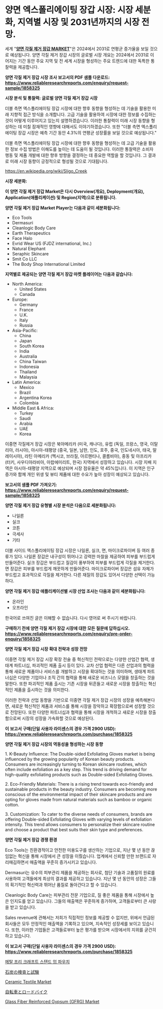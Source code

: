 <p><h1>양면 엑스폴리에이팅 장갑 시장: 시장 세분화, 지역별 시장 및 2031년까지의 시장 전망.</h1></p><p>세계 "<strong><a href="https://www.reliableresearchreports.com/double-sided-exfoliating-gloves-r1858325">양면 각질 제거 장갑 MARKET</a></strong>"은 2024에서 2031로 연평균 증가율을 보일 것으로 예상됩니다. 양면 각질 제거 장갑 시장의 글로벌 시장 개요는 2024에서 2031로 이어지는 기간 동안 주요 지역 및 전 세계 시장을 형성하는 주요 트렌드에 대한 독특한 통찰력을 제공합니다.</p>
<p><strong>양면 각질 제거 장갑 시장 조사 보고서의 PDF 샘플 다운로드: <a href="https://www.reliableresearchreports.com/enquiry/request-sample/1858325">https://www.reliableresearchreports.com/enquiry/request-sample/1858325</a></strong></p>
<p><strong>시장 분석 및 통찰력: 글로벌 양면 각질 제거 장갑 시장</strong></p>
<p><p>더블 측면 엑스폴리에이팅 장갑 시장에 대한 향후 동향을 형성하는 데 기술을 활용한 미래 지향적 접근 방식을 소개합니다. 고급 기술을 활용하여 시장에 대한 정보를 수집하는 것이 어떻게 이루어지고 있는지 설명하겠습니다. 이러한 통찰력이 미래 시장 동향을 형성하는 데 미칠 잠재적인 영향에 대해서도 이야기하겠습니다. 또한 "더블 측면 엑스폴리에이팅 장갑 시장은 예측 기간 동안 4.3%의 연평균 성장률을 보일 것으로 예상됩니다."</p><p>더블 측면 엑스폴리에이팅 장갑 시장에 대한 향후 동향을 형성하는 데 고급 기술을 활용한 정보 수집 방법은 이해도를 높이는 데 도움이 될 것입니다. 이러한 통찰력은 소비자 행동 및 제품 개발에 대한 향후 방향을 결정하는 데 중요한 역할을 할 것입니다. 그 결과로 미래 시장 동향이 긍정적으로 형성될 것으로 기대됩니다.</p></p>
<p><a href="%7CAUTHORITHY_DOMAIN_URL%7C">https://en.wikipedia.org/wiki/Sligo_Creek</a></p>
<p><strong>시장 세분화:</strong></p>
<p><strong>이 양면 각질 제거 장갑 Market은 다시 Overview(개요), Deployment(개요), Application(애플리케이션) 및 Region(지역)으로 분류됩니다.</strong></p>
<p><strong>양면 각질 제거 장갑 Market Player는 다음과 같이 세분화됩니다:</strong></p>
<p><ul><li>Eco Tools</li><li>Dermasuri</li><li>Cleanlogic Body Care</li><li>Earth Therapeutics</li><li>Face Halo</li><li>Evrid Wear US (FJDZ international, Inc.)</li><li>Natural Elephant</li><li>Seraphic Skincare</li><li>Smit Co LLC</li><li>The Body Shop International Limited</li></ul></p>
<p><strong>지역별로 제공되는 양면 각질 제거 장갑 마켓 플레이어는 다음과 같습니다:</strong></p>
<p><ul>
    <li>
        North America:
        <ul>
            <li>United States</li>
            <li>Canada</li>
        </ul>
    </li>
    <li>
        Europe:
        <ul>
            <li>Germany</li>
            <li>France</li>
            <li>U.K.</li>
            <li>Italy</li>
            <li>Russia</li>
        </ul>
    </li>
    <li>
        Asia-Pacific:
        <ul>
            <li>China</li>
            <li>Japan</li>
            <li>South Korea</li>
            <li>India</li>
            <li>Australia</li>
            <li>China Taiwan</li>
            <li>Indonesia</li>
            <li>Thailand</li>
            <li>Malaysia</li>
        </ul>
    </li>
    <li>
        Latin America:
        <ul>
            <li>Mexico</li>
            <li>Brazil</li>
            <li>Argentina Korea</li>
            <li>Colombia</li>
        </ul>
    </li>
    <li>
        Middle East & Africa:
        <ul>
            <li>Turkey</li>
            <li>Saudi</li>
            <li>Arabia</li>
            <li>UAE</li>
            <li>Korea</li>
        </ul>
    </li>
    </ul></p>
<p><p>이중면 각질제거 장갑 시장은 북아메리카 (미국, 캐나다), 유럽 (독일, 프랑스, 영국, 이탈리아, 러시아), 아시아-태평양 (중국, 일본, 남한, 인도, 호주, 중국, 인도네시아, 태국, 말레이시아), 라틴 아메리카 (멕시코, 브라질, 아르헨티나, 콜롬비아), 중동 및 아프리카 (터키, 사우디아라비아, 아랍에미리트, 한국) 지역에서 성장하고 있습니다. 시장 지배 지역은 아시아-태평양 지역으로 예상되며 시장 점유율은 약 45%입니다. 이 지역은 인구 증가와 함께 개인 위생 및 뷰티 제품에 대한 수요가 높아 성장이 예상되고 있습니다.</p></p>
<p><strong>보고서의 샘플 PDF 가져오기: <a href="https://www.reliableresearchreports.com/enquiry/request-sample/1858325">https://www.reliableresearchreports.com/enquiry/request-sample/1858325</a></strong></p>
<p><strong>양면 각질 제거 장갑 유형별 시장 분석은 다음으로 세분화됩니다:</strong></p>
<p><ul><li>나일론</li><li>실크</li><li>코튼</li><li>극세사</li><li>기타</li></ul></p>
<p><p>더블 사이드 엑스폴리에이팅 장갑 시장은 나일론, 실크, 면, 마이크로파이버 등 여러 종류가 있다. 나일론 장갑은 내구성이 뛰어나고 강력한 마찰을 제공하여 피부를 부드럽게 만들어준다. 실크 장갑은 부드럽고 질감이 풍부하여 피부를 부드럽게 각질을 제거한다. 면 장갑은 피부를 부드럽게 깨끗하게 만들어준다. 마이크로파이버 장갑은 섬유 자체가 부드럽고 효과적으로 각질을 제거한다. 다른 재질의 장갑도 있어서 다양한 선택이 가능하다.</p></p>
<p><strong>양면 각질 제거 장갑 애플리케이션별 시장 산업 조사는 다음과 같이 세분화됩니다:</strong></p>
<p><ul><li>온라인</li><li>오프라인</li></ul></p>
<p><p>한국어로 쓰여진 글은 이해할 수 없습니다. 다시 영어로 써 주시기 바랍니다.</p></p>
<p><strong>구매하기 전에 양면 각질 제거 장갑 시장에 대한 모든 질문에 답하십시오. <a href="https://www.reliableresearchreports.com/enquiry/pre-order-enquiry/1858325">https://www.reliableresearchreports.com/enquiry/pre-order-enquiry/1858325</a></strong></p>
<p><strong>양면 각질 제거 장갑 시장 확대 전략과 성장 전망</strong></p>
<p><p>이중면 각질 제거 장갑 시장 확장 전술 중 혁신적인 전략으로는 다양한 산업간 협력, 생태계 파트너십, 파괴적인 제품 출시 등이 있다. 교차 산업 협력은 다른 산업과의 협력을 통해 새로운 제품이나 서비스를 개발하고 시장을 확대하는 것을 의미하며, 생태계 파트너십은 다양한 기업이나 조직 간의 협력을 통해 새로운 비즈니스 모델을 창출하는 것을 말한다. 또한 파괴적인 제품 출시는 기존 시장을 뒤흔들고 새로운 시장을 창출하는 혁신적인 제품을 출시하는 것을 의미한다.</p><p>이러한 전략과 산업 동향을 기반으로 이중면 각질 제거 장갑 시장의 성장을 예측해본다면, 새로운 혁신적인 제품과 서비스를 통해 시장을 장악하고 확장함으로써 성장할 것으로 전망된다. 또한 다양한 파트너십과 협력을 통해 시장을 개척하고 새로운 시장을 창출함으로써 시장의 성장을 가속화할 것으로 예상된다.</p></p>
<p><strong>이 보고서 구매(단일 사용자 라이센스의 경우 가격 2900 USD): <a href="https://www.reliableresearchreports.com/purchase/1858325">https://www.reliableresearchreports.com/purchase/1858325</a></strong></p>
<p><strong>양면 각질 제거 장갑 시장의 역동성을 형성하는 시장 동향</strong></p>
<p><p>1. K-Beauty Influence: The Double-sided Exfoliating Gloves market is being influenced by the growing popularity of Korean beauty products. Consumers are increasingly turning to Korean skincare routines, which often include exfoliation as a key step. This trend is driving demand for high-quality exfoliating products such as Double-sided Exfoliating Gloves.</p><p>2. Eco-Friendly Materials: There is a rising trend towards eco-friendly and sustainable products in the beauty industry. Consumers are becoming more conscious of the environmental impact of their skincare products and are opting for gloves made from natural materials such as bamboo or organic cotton.</p><p>3. Customization: To cater to the diverse needs of consumers, brands are offering Double-sided Exfoliating Gloves with varying levels of exfoliation intensity. This trend allows consumers to personalize their skincare routine and choose a product that best suits their skin type and preferences.</p></p>
<p><strong>양면 각질 제거 장갑 경쟁 환경</strong></p>
<p><p>Eco Tools는 친환경적이고 안전한 미용도구를 생산하는 기업으로, 지난 몇 년 동안 끊임없는 혁신을 통해 시장에서 큰 성장을 이뤘습니다. 업계에서 신뢰할 만한 브랜드로 자리매김하면서 매출액을 꾸준히 증가시키고 있습니다.</p><p>Dermasuri는 유수의 피부관리 제품을 제공하는 회사로, 첨단 기술과 고품질의 원료를 사용하여 고객들에게 최상의 결과를 제공하고 있습니다. 지난 몇 년 동안의 성장은 그들의 획기적인 혁신력과 뛰어난 품질로 돌아간다고 할 수 있습니다.</p><p>Cleanlogic Body Care는 피부관리 전문 기업으로, 질 좋은 제품을 통해 시장에서 높은 인지도를 얻고 있습니다. 그들의 매출액은 꾸준하게 증가하며, 고객들로부터 큰 사랑을 받고 있습니다.</p><p>Sales revenue에 관해서는 저희가 직접적인 정보를 제공할 수 없지만, 위에서 언급된 회사들은 모두 안정적인 매출액을 기록하고 있으며, 지속적인 성장세를 보이고 있습니다. 또한, 이러한 기업들은 고객들로부터 높은 평가를 받으며 시장에서의 지위를 굳건히 하고 있습니다.</p></p>
<p><strong>이 보고서 구매(단일 사용자 라이센스의 경우 가격 2900 USD): <a href="https://www.reliableresearchreports.com/purchase/1858325">https://www.reliableresearchreports.com/purchase/1858325</a></strong></p>
<p><p><a href="https://github.com/laholand/Market-Research-Report-List-6/blob/main/7672163108202.md">메탈 프리 크래프트 스탠드 업 파우치</a></p><p><a href="https://medium.com/@gregoriookeefe2023/%E7%9F%B3%E7%82%AD%E6%A4%9C%E6%9F%BB%E3%81%8A%E3%82%88%E3%81%B3%E3%83%86%E3%82%B9%E3%83%88%E5%B8%82%E5%A0%B4-2024%E5%B9%B4%E3%81%8B%E3%82%892031%E5%B9%B4%E3%81%BE%E3%81%A7%E3%81%AE%E6%9C%9F%E9%96%93%E3%81%AE%E6%A5%AD%E7%95%8C%E5%8B%95%E5%90%91%E3%81%A8%E4%BA%88%E6%B8%AC-9f6ba235814f">石炭の検査と試験</a></p><p><a href="https://issuu.com/reportprime-2/docs/ceramic-textile-market-size-2030.pp_fc870dd3607a8c">Ceramic Textile Market</a></p><p><a href="https://github.com/mohamedbakry57/Market-Research-Report-List-5/blob/main/542081087312.md">自転車とロードバイク</a></p><p><a href="https://issuu.com/reportprime-2/docs/glass-fiber-reinforced-gypsum-gfrg-_5e6086eb44bb12">Glass Fiber Reinforced Gypsum (GFRG) Market</a></p></p>